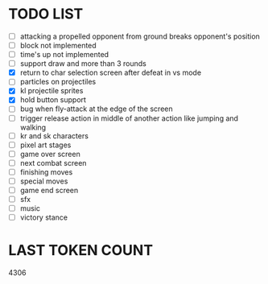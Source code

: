 # TODO LIST

- [ ] attacking a propelled opponent from ground breaks opponent's position
- [ ] block not implemented
- [ ] time's up not implemented
- [ ] support draw and more than 3 rounds
- [x] return to char selection screen after defeat in vs mode
- [ ] particles on projectiles
- [x] kl projectile sprites
- [x] hold button support
- [ ] bug when fly-attack at the edge of the screen
- [ ] trigger release action in middle of another action like jumping and walking
- [ ] kr and sk characters
- [ ] pixel art stages
- [ ] game over screen
- [ ] next combat screen
- [ ] finishing moves
- [ ] special moves
- [ ] game end screen
- [ ] sfx
- [ ] music
- [ ] victory stance

# LAST TOKEN COUNT
4306